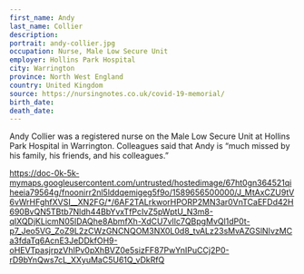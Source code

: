 ```yaml
---
first_name: Andy
last_name: Collier
description: 
portrait: andy-collier.jpg
occupation: Nurse, Male Low Secure Unit
employer: Hollins Park Hospital
city: Warrington
province: North West England
country: United Kingdom
source: https://nursingnotes.co.uk/covid-19-memorial/
birth_date: 
death_date: 
---
```


Andy Collier was a registered nurse on the Male Low Secure Unit at Hollins Park Hospital in Warrington. Colleagues said that Andy is “much missed by his family, his friends, and his colleagues.”

https://doc-0k-5k-mymaps.googleusercontent.com/untrusted/hostedimage/67ht0gn364521qiheeia79564g/fnoonirr2nl5lddqemigeg5f9o/1589656500000/J_MtAxCZU9tV6vWrHFghfXVSI__XN2FG/*/6AF2TALrkworHPORP2MN3ar0VnTCaEFDd42H690BvQN5TBtb7Nldh44BbYvxTfPcIvZ5pWptU_N3m8-qIXQDjKLicmN05IDAQhe8AbmfXh-XdCU7vIlc7QBpgMvQl1dP0t-p7_Jeo5VG_ZoZ9L2zCWzGNCNQOM3NX0L0d8_tvALz23sMvAZGSlNIvzMCa3fdaTq6AcnE3JeDDkfOH9-oHEVTpasjrpzVhIPv0pXhBVZ0e5sizFF87PwYnIPuCCj2P0-rD9bYnQws7cL_XXyuMaC5U61Q_vDkRfQ